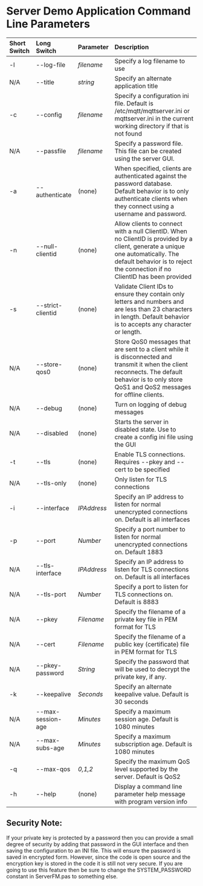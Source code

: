 # Server Demo Application Command Line Parameters

Short Switch | Long Switch | Parameter | Description
:--- | :--- | :--- | :---
-l | --log-file | *filename* | Specify a log filename to use
N/A | --title | *string* | Specify an alternate application title
-c | --config | *filename* | Specify a configuration ini file. Default is /etc/mqtt/mqttserver.ini or mqttserver.ini in the current working directory if that is not found
N/A | --passfile | *filename* | Specify a password file. This file can be created using the server GUI.
-a | --authenticate | (none) | When specified, clients are authenticated against the password database.  Default behavior is to only authenticate clients when they connect using a username and password. 
-n | --null-clientid | (none) | Allow clients to connect with a null ClientID. When no ClientID is provided by a client, generate a unique one automatically.  The default behavior is to reject the connection if no ClientID has been provided
-s | --strict-clientid | (none) | Validate Client IDs to ensure they contain only letters and numbers and are less than 23 characters in length. Default behavior is to accepts any character or length.
N/A | --store-qos0 | (none) | Store QoS0 messages that are sent to a client while it is disconnected and transmit it when the client reconnects. The default behavior is to only store QoS1 and QoS2 messages for offline clients.
N/A | --debug | (none) | Turn on logging of debug messages
N/A | --disabled | (none) | Starts the server in disabled state. Use to create a config ini file using the GUI
-t | --tls | (none) | Enable TLS connections. Requires --pkey and --cert to be specified
N/A | --tls-only | (none) | Only listen for TLS connections
-i | --interface | *IPAddress* | Specify an IP address to listen for normal unencrypted connections on. Default is all interfaces
-p | --port | *Number* | Specify a port number to listen for normal unencrypted connections on. Default 1883
N/A | --tls-interface | *IPAddress* | Specify an IP address to listen for TLS connections on. Default is all interfaces
N/A | --tls-port | *Number* | Specify a port to listen for TLS connections on. Default is 8883
N/A | --pkey | *Filename* | Specify the filename of a private key file in PEM format for TLS
N/A | --cert | *Filename* | Specify the filename of a public key (certificate) file in PEM format for TLS
N/A | --pkey-password | *String* | Specify the password that will be used to decrypt the private key, if any. 
-k | --keepalive | *Seconds* | Specify an alternate keepalive value. Default is 30 seconds
N/A | --max-session-age | *Minutes* | Specify a maximum session age. Default is 1080 minutes
N/A | --max-subs-age | *Minutes* | Specify a maximum subscription age. Default is 1080 minutes
-q | --max-qos | *0,1,2* | Specify the maximum QoS level supported by the server. Default is QoS2
-h | --help | (none) | Display a command line parameter help message with program version info

## Security Note:

If your private key is protected by a password then you can provide a small degree of security by adding that password in the GUI interface and then saving the configuration to an INI file. This will ensure the password is saved in encrypted form. However, since the code is open source and the encryption key is stored in the code it is still not very secure. If you are going to use this feature then be sure to change the SYSTEM_PASSWORD constant in ServerFM.pas to something else.
